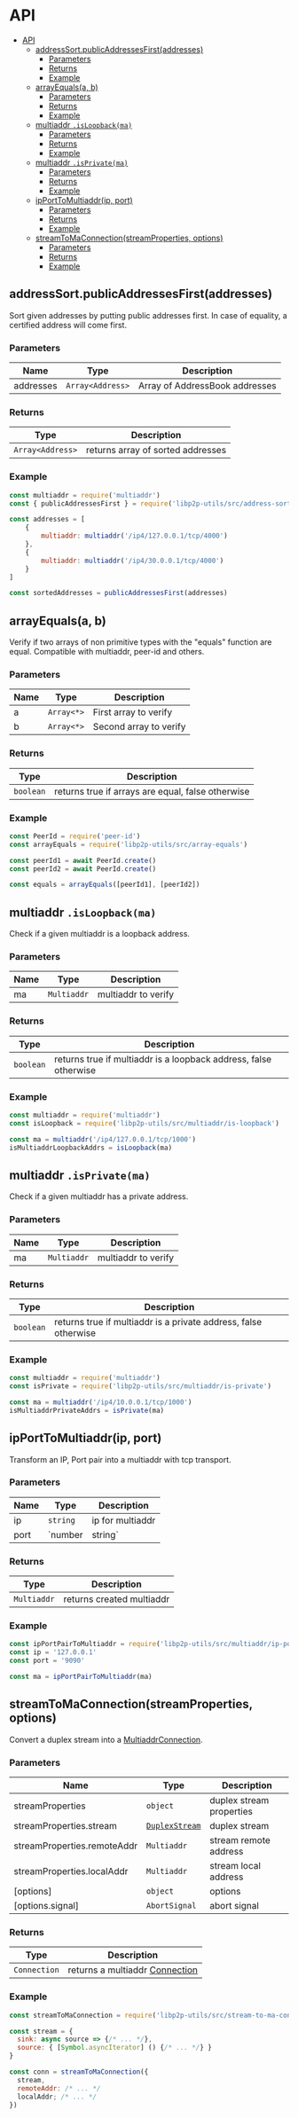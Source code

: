 # API

- [API](#api)
  - [addressSort.publicAddressesFirst(addresses)](#addresssortpublicaddressesfirstaddresses)
    - [Parameters](#parameters)
    - [Returns](#returns)
    - [Example](#example)
  - [arrayEquals(a, b)](#arrayequalsa-b)
    - [Parameters](#parameters-1)
    - [Returns](#returns-1)
    - [Example](#example-1)
  - [multiaddr `.isLoopback(ma)`](#multiaddr-isloopbackma)
    - [Parameters](#parameters-2)
    - [Returns](#returns-2)
    - [Example](#example-2)
  - [multiaddr `.isPrivate(ma)`](#multiaddr-isprivatema)
    - [Parameters](#parameters-3)
    - [Returns](#returns-3)
    - [Example](#example-3)
  - [ipPortToMultiaddr(ip, port)](#ipporttomultiaddrip-port)
    - [Parameters](#parameters-4)
    - [Returns](#returns-4)
    - [Example](#example-4)
  - [streamToMaConnection(streamProperties, options)](#streamtomaconnectionstreamproperties-options)
    - [Parameters](#parameters-5)
    - [Returns](#returns-5)
    - [Example](#example-5)

## addressSort.publicAddressesFirst(addresses)

Sort given addresses by putting public addresses first. In case of equality, a certified address will come first.

### Parameters

| Name | Type | Description |
|------|------|-------------|
| addresses | `Array<Address>` | Array of AddressBook addresses |

### Returns

| Type | Description |
|------|-------------|
| `Array<Address>` | returns array of sorted addresses |

### Example

```js
const multiaddr = require('multiaddr')
const { publicAddressesFirst } = require('libp2p-utils/src/address-sort')

const addresses = [
    {
        multiaddr: multiaddr('/ip4/127.0.0.1/tcp/4000')
    },
    {
        multiaddr: multiaddr('/ip4/30.0.0.1/tcp/4000')
    }
]

const sortedAddresses = publicAddressesFirst(addresses)
```

## arrayEquals(a, b)

Verify if two arrays of non primitive types with the "equals" function are equal.
Compatible with multiaddr, peer-id and others.

### Parameters

| Name | Type | Description |
|------|------|-------------|
| a | `Array<*>` | First array to verify |
| b | `Array<*>` | Second array to verify |

### Returns

| Type | Description |
|------|-------------|
| `boolean` | returns true if arrays are equal, false otherwise |

### Example

```js
const PeerId = require('peer-id')
const arrayEquals = require('libp2p-utils/src/array-equals')

const peerId1 = await PeerId.create()
const peerId2 = await PeerId.create()

const equals = arrayEquals([peerId1], [peerId2])
```

## multiaddr `.isLoopback(ma)`

Check if a given multiaddr is a loopback address.

### Parameters

| Name | Type | Description |
|------|------|-------------|
| ma | `Multiaddr` | multiaddr to verify |

### Returns

| Type | Description |
|------|-------------|
| `boolean` | returns true if multiaddr is a loopback address, false otherwise |

### Example

```js
const multiaddr = require('multiaddr')
const isLoopback = require('libp2p-utils/src/multiaddr/is-loopback')

const ma = multiaddr('/ip4/127.0.0.1/tcp/1000')
isMultiaddrLoopbackAddrs = isLoopback(ma)
```

## multiaddr `.isPrivate(ma)`

Check if a given multiaddr has a private address.

### Parameters

| Name | Type | Description |
|------|------|-------------|
| ma | `Multiaddr` | multiaddr to verify |

### Returns

| Type | Description |
|------|-------------|
| `boolean` | returns true if multiaddr is a private address, false otherwise |

### Example

```js
const multiaddr = require('multiaddr')
const isPrivate = require('libp2p-utils/src/multiaddr/is-private')

const ma = multiaddr('/ip4/10.0.0.1/tcp/1000')
isMultiaddrPrivateAddrs = isPrivate(ma)
```

## ipPortToMultiaddr(ip, port)

Transform an IP, Port pair into a multiaddr with tcp transport.

### Parameters

| Name | Type | Description |
|------|------|-------------|
| ip | `string` | ip for multiaddr |
| port | `number|string` | port for multiaddr |

### Returns

| Type | Description |
|------|-------------|
| `Multiaddr` | returns created multiaddr |

### Example

```js
const ipPortPairToMultiaddr = require('libp2p-utils/src/multiaddr/ip-port-to-multiaddr')
const ip = '127.0.0.1'
const port = '9090'

const ma = ipPortPairToMultiaddr(ma)
```

## streamToMaConnection(streamProperties, options)

Convert a duplex stream into a [MultiaddrConnection](https://github.com/libp2p/interface-transport#multiaddrconnection).

### Parameters

| Name | Type | Description |
|------|------|-------------|
| streamProperties | `object` | duplex stream properties |
| streamProperties.stream | [`DuplexStream`](https://github.com/libp2p/js-libp2p/blob/master/doc/STREAMING_ITERABLES.md#duplex) | duplex stream |
| streamProperties.remoteAddr | `Multiaddr` | stream remote address |
| streamProperties.localAddr | `Multiaddr` | stream local address |
| [options] | `object` | options |
| [options.signal] | `AbortSignal` | abort signal |

### Returns

| Type | Description |
|------|-------------|
| `Connection` | returns a multiaddr [Connection](https://github.com/libp2p/js-libp2p-interfaces/tree/master/src/connection) |

### Example

```js
const streamToMaConnection = require('libp2p-utils/src/stream-to-ma-conn')

const stream = {
  sink: async source => {/* ... */},
  source: { [Symbol.asyncIterator] () {/* ... */} }
}

const conn = streamToMaConnection({
  stream,
  remoteAddr: /* ... */
  localAddr; /* ... */
})
```
